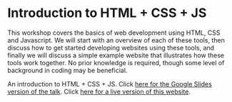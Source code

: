 # Introduction to HTML + CSS + JS

This workshop covers the basics of web development using HTML, CSS and Javascript. We will start with an overview of each of these tools, then discuss how to get started developing websites using these tools, and finally we will discuss a simple example website that illustrates how these tools work together.  No prior knowledge is required, though some level of background in coding may be beneficial.

An introduction to HTML + CSS + JS.  Click [here for the Google Slides version of the talk](https://docs.google.com/presentation/d/1qX9lqbAMkg1IouSIzxPFFKyAa9u4eCAlvpjOxBBYjMo/edit?usp=sharing).  Click [here for a live version of this website](https://ageller.github.io/IntroToHTMLCSSJS/).
